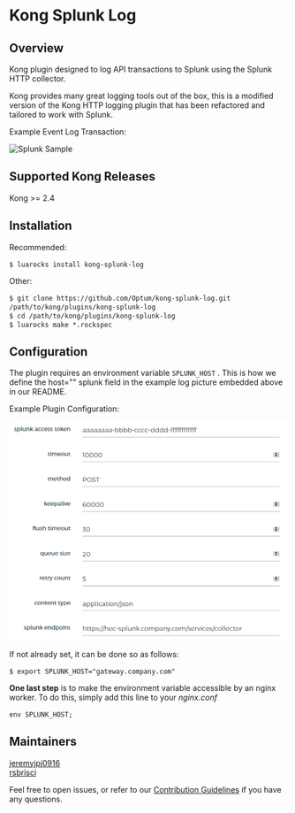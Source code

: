 # Kong Splunk Log
## Overview
Kong plugin designed to log API transactions to Splunk using the Splunk HTTP collector.

Kong provides many great logging tools out of the box, this is a modified version of the Kong HTTP logging plugin that has been refactored and tailored to work with Splunk.

Example Event Log Transaction:

![Splunk Sample](https://github.com/Optum/kong-splunk-log/blob/master/SplunkLogSample.png)

## Supported Kong Releases
Kong >= 2.4

## Installation
Recommended:
```
$ luarocks install kong-splunk-log
```
Other:
```
$ git clone https://github.com/Optum/kong-splunk-log.git /path/to/kong/plugins/kong-splunk-log
$ cd /path/to/kong/plugins/kong-splunk-log
$ luarocks make *.rockspec
```

## Configuration
The plugin requires an environment variable `SPLUNK_HOST` . This is how we define the host="" splunk field in the example log picture embedded above in our README.

Example Plugin Configuration:

![Splunk Config](https://github.com/Optum/kong-splunk-log/blob/master/SplunkConfig.png)

If not already set, it can be done so as follows:
```
$ export SPLUNK_HOST="gateway.company.com"
```

**One last step** is to make the environment variable accessible by an nginx worker. To do this, simply add this line to your _nginx.conf_
```
env SPLUNK_HOST;
```

## Maintainers
[jeremyjpj0916](https://github.com/jeremyjpj0916)  
[rsbrisci](https://github.com/rsbrisci)  

Feel free to open issues, or refer to our [Contribution Guidelines](https://github.com/Optum/kong-splunk-log/blob/master/CONTRIBUTING.md) if you have any questions.
